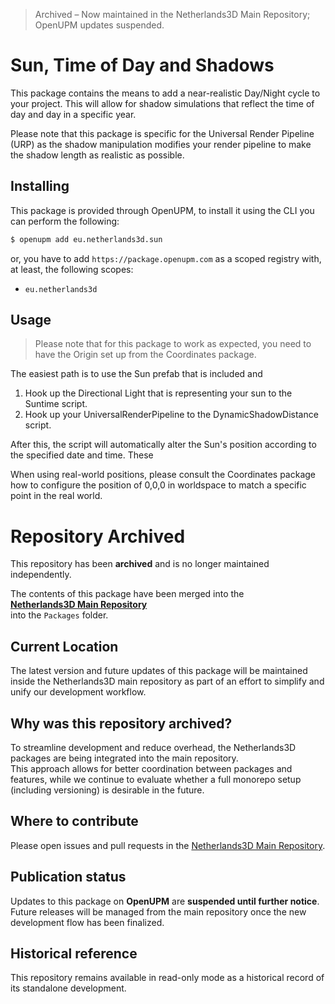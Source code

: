 > Archived – Now maintained in the Netherlands3D Main Repository; OpenUPM updates suspended.

 # Sun, Time of Day and Shadows

This package contains the means to add a near-realistic Day/Night cycle to your project. This will allow for 
shadow simulations that reflect the time of day and day in a specific year.

Please note that this package is specific for the Universal Render Pipeline (URP) as the shadow manipulation
modifies your render pipeline to make the shadow length as realistic as possible.

## Installing

This package is provided through OpenUPM, to install it using the CLI you can perform the following:

```bash
$ openupm add eu.netherlands3d.sun
```

or, you have to add `https://package.openupm.com` as a scoped registry with, at least, the following scopes:

- `eu.netherlands3d`

## Usage

> Please note that for this package to work as expected, you need to have the Origin set up from the 
> Coordinates package.

The easiest path is to use the Sun prefab that is included and 

1. Hook up the Directional Light that is representing your sun to the Suntime script. 
2. Hook up your UniversalRenderPipeline to the DynamicShadowDistance script.

After this, the script will automatically alter the Sun's position according to the specified date and time. These  

When using real-world positions, please consult the Coordinates package how to configure the position of 0,0,0 in 
worldspace to match a specific point in the real world.

# Repository Archived

This repository has been **archived** and is no longer maintained independently.

The contents of this package have been merged into the  
**[Netherlands3D Main Repository](https://github.com/Netherlands3D/twin)**  
into the `Packages` folder.

## Current Location

The latest version and future updates of this package will be maintained inside the Netherlands3D main repository as part of an effort to simplify and unify our development workflow.

## Why was this repository archived?

To streamline development and reduce overhead, the Netherlands3D packages are being integrated into the main repository.  
This approach allows for better coordination between packages and features, while we continue to evaluate whether a full monorepo setup (including versioning) is desirable in the future.

## Where to contribute

Please open issues and pull requests in the [Netherlands3D Main Repository](https://github.com/Netherlands3D/twin).

## Publication status

Updates to this package on **OpenUPM** are **suspended until further notice**.  
Future releases will be managed from the main repository once the new development flow has been finalized.

## Historical reference

This repository remains available in read-only mode as a historical record of its standalone development.
